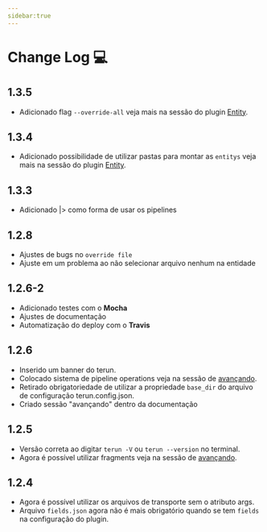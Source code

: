 ```yaml
---
sidebar:true
---
```


# Change Log :computer:

## 1.3.5
- Adicionado flag `--override-all` veja mais na sessão do plugin [Entity](/plugins.html#entity).

## 1.3.4
- Adicionado possibilidade de utilizar pastas para montar as `entitys` veja mais na sessão do plugin [Entity](/plugins.html#entity).

## 1.3.3
- Adicionado |> como forma de usar os pipelines

## 1.2.8
- Ajustes de bugs no `override file`
- Ajuste em um problema ao não selecionar arquivo nenhum na entidade

## 1.2.6-2
- Adicionado testes com o **Mocha**
- Ajustes de documentação
- Automatização do deploy com o **Travis**

## 1.2.6
- Inserido um banner do terun.
- Colocado sistema de pipeline operations veja na  sessão de [avançando](./advanced.md).
- Retirado obrigatoriedade de utilizar a propriedade `base_dir` do arquivo de configuração terun.config.json.
- Criado sessão "avançando" dentro da documentação

## 1.2.5

- Versão correta ao digitar `terun -V` ou `terun --version` no terminal.
- Agora é possível utilizar fragments veja na  sessão de [avançando](./advanced.md).


## 1.2.4

- Agora é possível utilizar os arquivos de transporte sem o atributo args.
- Arquivo `fields.json` agora não é mais obrigatório quando se tem `fields` na configuração do plugin.